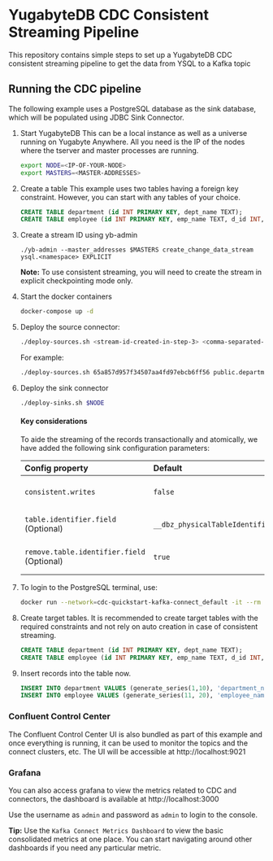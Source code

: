 # YugabyteDB CDC Consistent Streaming Pipeline

This repository contains simple steps to set up a YugabyteDB CDC consistent streaming pipeline to get the data from YSQL to a Kafka topic

## Running the CDC pipeline
The following example uses a PostgreSQL database as the sink database, which will be populated using JDBC Sink Connector.

1. Start YugabyteDB
    This can be a local instance as well as a universe running on Yugabyte Anywhere. All you need is the IP of the nodes where the tserver and master processes are running.
    ```sh
    export NODE=<IP-OF-YOUR-NODE>
    export MASTERS=<MASTER-ADDRESSES>
    ```
  
2. Create a table
    This example uses two tables having a foreign key constraint. However, you can start with any tables of your choice.
  
    ```sql
    CREATE TABLE department (id INT PRIMARY KEY, dept_name TEXT);
    CREATE TABLE employee (id INT PRIMARY KEY, emp_name TEXT, d_id INT, FOREIGN KEY (d_id) REFERENCES department(id));
    ```
  
3. Create a stream ID using yb-admin
    ```
    ./yb-admin --master_addresses $MASTERS create_change_data_stream ysql.<namespace> EXPLICIT
    ```

    **Note:** To use consistent streaming, you will need to create the stream in explicit checkpointing mode only.
  
4. Start the docker containers

    ```sh
    docker-compose up -d
    ```
  
5. Deploy the source connector:

    ```sh
    ./deploy-sources.sh <stream-id-created-in-step-3> <comma-separated-list-of-tables>
    ```

    For example:
    ```sh
    ./deploy-sources.sh 65a857d957f34507aa4fd97ebcb6ff56 public.department,public.employee
    ```
  
6. Deploy the sink connector
    
    ```sh
    ./deploy-sinks.sh $NODE
    ```

    #### Key considerations
    To aide the streaming of the records transactionally and atomically, we have added the following sink configuration parameters:

    | Config property | Default | Description |
    | :--- | :--- | :--- |
    | `consistent.writes` | `false` | Whether to write transactionally and atomically |
    | `table.identifier.field` (Optional) | `__dbz_physicalTableIdentifier` | The extra field added by the transformer `ByLogicalTableRouter` |
    | `remove.table.identifier.field` (Optional) | `true` | Whether to remove the table identifier field |
  
7. To login to the PostgreSQL terminal, use:
    
    ```sh
    docker run --network=cdc-quickstart-kafka-connect_default -it --rm --name postgresqlterm --link pg:postgresql --rm postgres:11.2 sh -c 'PGPASSWORD=postgres exec psql -h pg -p "$POSTGRES_PORT_5432_TCP_PORT" -U postgres'
    ```
  
8. Create target tables. It is recommended to create target tables with the required constraints and not rely on auto creation in case of consistent streaming.
    
    ```sql
    CREATE TABLE department (id INT PRIMARY KEY, dept_name TEXT);
    CREATE TABLE employee (id INT PRIMARY KEY, emp_name TEXT, d_id INT, FOREIGN KEY (d_id) REFERENCES department(id));
    ```

9. Insert records into the table now.

    ```sql
    INSERT INTO department VALUES (generate_series(1,10), 'department_name');
    INSERT INTO employee VALUES (generate_series(11, 20), 'employee_name', generate_series(1,10));
    ```

### Confluent Control Center

The Confluent Control Center UI is also bundled as part of this example and once everything is running, it can be used to monitor the topics and the connect clusters, etc. The UI will be accessible at http://localhost:9021

### Grafana

You can also access grafana to view the metrics related to CDC and connectors, the dashboard is available at http://localhost:3000

Use the username as `admin` and password as `admin` to login to the console.

**Tip:** Use the `Kafka Connect Metrics Dashboard` to view the basic consolidated metrics at one place. You can start navigating around other dashboards if you need any particular metric.
